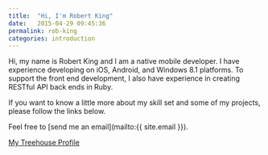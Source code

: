```yaml
---
title:  "Hi, I'm Robert King"
date:   2015-04-29 09:45:36
permalink: rob-king
categories: introduction
---
```

Hi, my name is Robert King and I am a native mobile developer. I have experience developing on iOS, Android, and Windows 8.1 platforms. To support the front end development, I also have experience in creating RESTful API back ends in Ruby.

If you want to know a little more about my skill set and some of my projects, please follow the links below.

Feel free to [send me an email](mailto:{{ site.email }}).

[My Treehouse Profile](https://teamtreehouse.com/robertking4)

